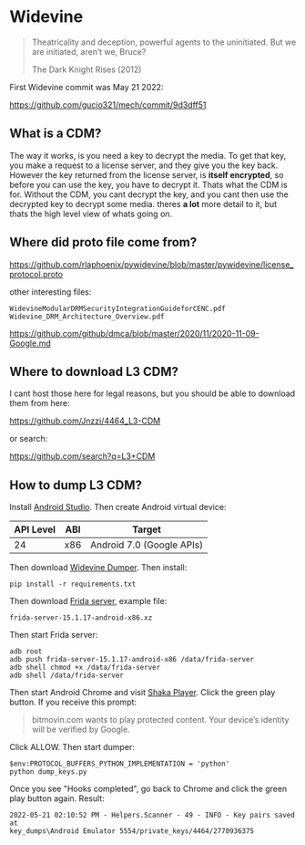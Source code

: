 # Widevine

> Theatricality and deception, powerful agents to the uninitiated. But we are
> initiated, aren’t we, Bruce?
>
> The Dark Knight Rises (2012)

First Widevine commit was May 21 2022:

https://github.com/gucio321/mech/commit/9d3dff51

## What is a CDM?

The way it works, is you need a key to decrypt the media. To get that key, you
make a request to a license server, and they give you the key back. However the
key returned from the license server, is **itself encrypted**, so before you can
use the key, you have to decrypt it. Thats what the CDM is for. Without the
CDM, you cant decrypt the key, and you cant then use the decrypted key to
decrypt some media. theres **a lot** more detail to it, but thats the high
level view of whats going on.

## Where did proto file come from?

<https://github.com/rlaphoenix/pywidevine/blob/master/pywidevine/license_protocol.proto>

other interesting files:

~~~
WidevineModularDRMSecurityIntegrationGuideforCENC.pdf
Widevine_DRM_Architecture_Overview.pdf
~~~

https://github.com/github/dmca/blob/master/2020/11/2020-11-09-Google.md

## Where to download L3 CDM?

I cant host those here for legal reasons, but you should be able to download
them from here:

<https://github.com/Jnzzi/4464_L3-CDM>

or search:

https://github.com/search?q=L3+CDM

## How to dump L3 CDM?

Install [Android Studio][1]. Then create Android virtual device:

API Level | ABI | Target
----------|-----|--------------------------
24        | x86 | Android 7.0 (Google APIs)

Then download [Widevine Dumper][2]. Then install:

~~~
pip install -r requirements.txt
~~~

Then download [Frida server][3], example file:

~~~
frida-server-15.1.17-android-x86.xz
~~~

Then start Frida server:

~~~
adb root
adb push frida-server-15.1.17-android-x86 /data/frida-server
adb shell chmod +x /data/frida-server
adb shell /data/frida-server
~~~

Then start Android Chrome and visit [Shaka Player][4]. Click the green play
button. If you receive this prompt:

> bitmovin.com wants to play protected content. Your device’s identity will be
> verified by Google.

Click ALLOW. Then start dumper:

~~~
$env:PROTOCOL_BUFFERS_PYTHON_IMPLEMENTATION = 'python'
python dump_keys.py
~~~

Once you see "Hooks completed", go back to Chrome and click the green play
button again. Result:

~~~
2022-05-21 02:10:52 PM - Helpers.Scanner - 49 - INFO - Key pairs saved at
key_dumps\Android Emulator 5554/private_keys/4464/2770936375
~~~

[1]://developer.android.com/studio
[2]://github.com/wvdumper/dumper
[3]://github.com/frida/frida/releases
[4]://integration.widevine.com/player
